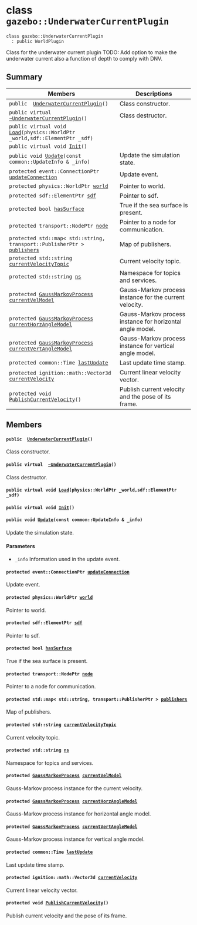 # class `gazebo::UnderwaterCurrentPlugin` 

```
class gazebo::UnderwaterCurrentPlugin
  : public WorldPlugin
```  

Class for the underwater current plugin TODO: Add option to make the underwater current also a function of depth to comply with DNV.

## Summary

 Members                        | Descriptions                                
--------------------------------|---------------------------------------------
`public  `[`UnderwaterCurrentPlugin`](#classgazebo_1_1_underwater_current_plugin_1a53ab68e44476969bf9f060e5d373dd7f)`()` | Class constructor.
`public virtual  `[`~UnderwaterCurrentPlugin`](#classgazebo_1_1_underwater_current_plugin_1a6c6a579c9dec4ea61acfa9a9d4fa7600)`()` | Class destructor.
`public virtual void `[`Load`](#classgazebo_1_1_underwater_current_plugin_1a4bf93316f588c10868ed5dba85a14e78)`(physics::WorldPtr _world,sdf::ElementPtr _sdf)` | 
`public virtual void `[`Init`](#classgazebo_1_1_underwater_current_plugin_1a88d6932fa23c36f7628fbc424c323cc8)`()` | 
`public void `[`Update`](#classgazebo_1_1_underwater_current_plugin_1adb9ca73dfee4c4ac0f98e1d87dcd2aa8)`(const common::UpdateInfo & _info)` | Update the simulation state.
`protected event::ConnectionPtr `[`updateConnection`](#classgazebo_1_1_underwater_current_plugin_1a23c0101c0c3c71f512727a4a3ba75d28) | Update event.
`protected physics::WorldPtr `[`world`](#classgazebo_1_1_underwater_current_plugin_1a3a758a0e71061bcdc7ca82c2bfab6fc4) | Pointer to world.
`protected sdf::ElementPtr `[`sdf`](#classgazebo_1_1_underwater_current_plugin_1ad082f3db4ccdc319ce003add6a21c18f) | Pointer to sdf.
`protected bool `[`hasSurface`](#classgazebo_1_1_underwater_current_plugin_1a4654b0504fbad298f0d73357ab17a131) | True if the sea surface is present.
`protected transport::NodePtr `[`node`](#classgazebo_1_1_underwater_current_plugin_1a92e9794c05da0bba890d582232cc0f85) | Pointer to a node for communication.
`protected std::map< std::string, transport::PublisherPtr > `[`publishers`](#classgazebo_1_1_underwater_current_plugin_1a1590e7fe4479c23286fde33697bf365f) | Map of publishers.
`protected std::string `[`currentVelocityTopic`](#classgazebo_1_1_underwater_current_plugin_1a4ac6ce6988a4ef57df89e865ea658c79) | Current velocity topic.
`protected std::string `[`ns`](#classgazebo_1_1_underwater_current_plugin_1a5bdd48d0cd5a5895935bd7326bf8863d) | Namespace for topics and services.
`protected `[`GaussMarkovProcess`](docs/packages/uuv_simulator/docs/api/gazebo::GaussMarkovProcess.md#classgazebo_1_1_gauss_markov_process)` `[`currentVelModel`](#classgazebo_1_1_underwater_current_plugin_1af97217b7fc6ee9e751cdabfeb8615499) | Gauss-Markov process instance for the current velocity.
`protected `[`GaussMarkovProcess`](docs/packages/uuv_simulator/docs/api/gazebo::GaussMarkovProcess.md#classgazebo_1_1_gauss_markov_process)` `[`currentHorzAngleModel`](#classgazebo_1_1_underwater_current_plugin_1af31b1c5721c123f7e4057765d3692a6d) | Gauss-Markov process instance for horizontal angle model.
`protected `[`GaussMarkovProcess`](docs/packages/uuv_simulator/docs/api/gazebo::GaussMarkovProcess.md#classgazebo_1_1_gauss_markov_process)` `[`currentVertAngleModel`](#classgazebo_1_1_underwater_current_plugin_1ac0dfdc167921e5a4066e46c56283b2ec) | Gauss-Markov process instance for vertical angle model.
`protected common::Time `[`lastUpdate`](#classgazebo_1_1_underwater_current_plugin_1a7db4c296d502c5c0133ad3ce0f088ec7) | Last update time stamp.
`protected ignition::math::Vector3d `[`currentVelocity`](#classgazebo_1_1_underwater_current_plugin_1a4b2a08f71f1a6aa4f8404d363d446385) | Current linear velocity vector.
`protected void `[`PublishCurrentVelocity`](#classgazebo_1_1_underwater_current_plugin_1a4587e4131fa4978b360f8e2510502a3a)`()` | Publish current velocity and the pose of its frame.

## Members

#### `public  `[`UnderwaterCurrentPlugin`](#classgazebo_1_1_underwater_current_plugin_1a53ab68e44476969bf9f060e5d373dd7f)`()` 

Class constructor.

#### `public virtual  `[`~UnderwaterCurrentPlugin`](#classgazebo_1_1_underwater_current_plugin_1a6c6a579c9dec4ea61acfa9a9d4fa7600)`()` 

Class destructor.

#### `public virtual void `[`Load`](#classgazebo_1_1_underwater_current_plugin_1a4bf93316f588c10868ed5dba85a14e78)`(physics::WorldPtr _world,sdf::ElementPtr _sdf)` 

#### `public virtual void `[`Init`](#classgazebo_1_1_underwater_current_plugin_1a88d6932fa23c36f7628fbc424c323cc8)`()` 

#### `public void `[`Update`](#classgazebo_1_1_underwater_current_plugin_1adb9ca73dfee4c4ac0f98e1d87dcd2aa8)`(const common::UpdateInfo & _info)` 

Update the simulation state.

#### Parameters
* `_info` Information used in the update event.

#### `protected event::ConnectionPtr `[`updateConnection`](#classgazebo_1_1_underwater_current_plugin_1a23c0101c0c3c71f512727a4a3ba75d28) 

Update event.

#### `protected physics::WorldPtr `[`world`](#classgazebo_1_1_underwater_current_plugin_1a3a758a0e71061bcdc7ca82c2bfab6fc4) 

Pointer to world.

#### `protected sdf::ElementPtr `[`sdf`](#classgazebo_1_1_underwater_current_plugin_1ad082f3db4ccdc319ce003add6a21c18f) 

Pointer to sdf.

#### `protected bool `[`hasSurface`](#classgazebo_1_1_underwater_current_plugin_1a4654b0504fbad298f0d73357ab17a131) 

True if the sea surface is present.

#### `protected transport::NodePtr `[`node`](#classgazebo_1_1_underwater_current_plugin_1a92e9794c05da0bba890d582232cc0f85) 

Pointer to a node for communication.

#### `protected std::map< std::string, transport::PublisherPtr > `[`publishers`](#classgazebo_1_1_underwater_current_plugin_1a1590e7fe4479c23286fde33697bf365f) 

Map of publishers.

#### `protected std::string `[`currentVelocityTopic`](#classgazebo_1_1_underwater_current_plugin_1a4ac6ce6988a4ef57df89e865ea658c79) 

Current velocity topic.

#### `protected std::string `[`ns`](#classgazebo_1_1_underwater_current_plugin_1a5bdd48d0cd5a5895935bd7326bf8863d) 

Namespace for topics and services.

#### `protected `[`GaussMarkovProcess`](docs/packages/uuv_simulator/docs/api/gazebo::GaussMarkovProcess.md#classgazebo_1_1_gauss_markov_process)` `[`currentVelModel`](#classgazebo_1_1_underwater_current_plugin_1af97217b7fc6ee9e751cdabfeb8615499) 

Gauss-Markov process instance for the current velocity.

#### `protected `[`GaussMarkovProcess`](docs/packages/uuv_simulator/docs/api/gazebo::GaussMarkovProcess.md#classgazebo_1_1_gauss_markov_process)` `[`currentHorzAngleModel`](#classgazebo_1_1_underwater_current_plugin_1af31b1c5721c123f7e4057765d3692a6d) 

Gauss-Markov process instance for horizontal angle model.

#### `protected `[`GaussMarkovProcess`](docs/packages/uuv_simulator/docs/api/gazebo::GaussMarkovProcess.md#classgazebo_1_1_gauss_markov_process)` `[`currentVertAngleModel`](#classgazebo_1_1_underwater_current_plugin_1ac0dfdc167921e5a4066e46c56283b2ec) 

Gauss-Markov process instance for vertical angle model.

#### `protected common::Time `[`lastUpdate`](#classgazebo_1_1_underwater_current_plugin_1a7db4c296d502c5c0133ad3ce0f088ec7) 

Last update time stamp.

#### `protected ignition::math::Vector3d `[`currentVelocity`](#classgazebo_1_1_underwater_current_plugin_1a4b2a08f71f1a6aa4f8404d363d446385) 

Current linear velocity vector.

#### `protected void `[`PublishCurrentVelocity`](#classgazebo_1_1_underwater_current_plugin_1a4587e4131fa4978b360f8e2510502a3a)`()` 

Publish current velocity and the pose of its frame.

